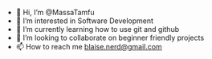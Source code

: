 - 👋 Hi, I’m @MassaTamfu
- 👀 I’m interested in Software Development
- 🌱 I’m currently learning how to use git and github
- 💞️ I’m looking to collaborate on beginner friendly projects
- 📫 How to reach me blaise.nerd@gmail.com

<!---
MassaTamfu/MassaTamfu is a ✨ special ✨ repository because its `README.md` (this file) appears on your GitHub profile.
You can click the Preview link to take a look at your changes.
--->
